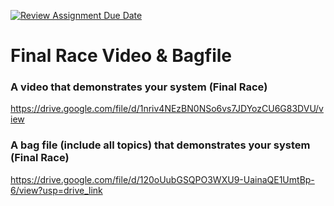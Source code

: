[![Review Assignment Due Date](https://classroom.github.com/assets/deadline-readme-button-22041afd0340ce965d47ae6ef1cefeee28c7c493a6346c4f15d667ab976d596c.svg)](https://classroom.github.com/a/QNPJhiQ3)
# Final Race Video & Bagfile
### A video that demonstrates your system (Final Race)
https://drive.google.com/file/d/1nriv4NEzBN0NSo6vs7JDYozCU6G83DVU/view

### A bag file (include all topics) that demonstrates your system (Final Race)
https://drive.google.com/file/d/120oUubGSQPO3WXU9-UainaQE1UmtBp-6/view?usp=drive_link
